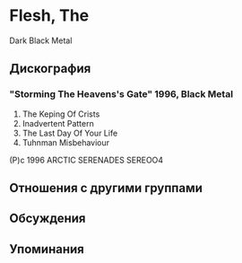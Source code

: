 # Flesh, The

Dark Black Metal

## Дискография

### "Storming The Heavens's Gate" 1996, Black Metal

1.  The Keping Of Crists
2.  Inadvertent Pattern
3.  The Last Day Of Your Life
4.  Tuhnman Misbehaviour

(P)c 1996 ARCTIC SERENADES SEREOO4


## Отношения с другими группами


## Обсуждения


## Упоминания


